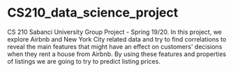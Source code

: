 # CS210_data_science_project
CS 210 Sabanci University Group Project - Spring 19/20.
In this project, we explore Airbnb and New York City related data and try to find correlations to reveal the main features that might have an effect on customers' decisions when they rent a house from Airbnb. By using these features and properties of listings we are going to try to predict listing prices. 

